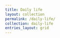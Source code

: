 ```yaml
---
title: Daily life
layout: collection
permalink: /daily-life/
collection: daily-life
entries_layout: grid
---
```



